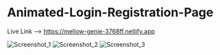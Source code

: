 # Animated-Login-Registration-Page

Live Link --> https://mellow-genie-3768ff.netlify.app

![Screenshot_1](https://github.com/atharvabhairam/Animated-Login-Registration-Page/assets/67710001/182ce7d4-e16f-4d85-a3cf-90ad12877b62)
![Screenshot_2](https://github.com/atharvabhairam/Animated-Login-Registration-Page/assets/67710001/49c1ccc1-2fde-4863-af07-7b8f5626587a)
![Screenshot_3](https://github.com/atharvabhairam/Animated-Login-Registration-Page/assets/67710001/285094b3-f858-40a9-b45c-a6e6f392e93a)
